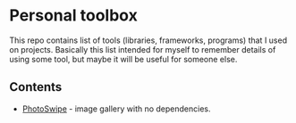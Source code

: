 # Personal toolbox

This repo contains list of tools (libraries, frameworks, programs) that I used on projects. Basically this list intended for myself to remember details of using some tool, but maybe it will be useful for someone else.

## Contents
* [PhotoSwipe](content/photoswipe/description.md) - image gallery with no dependencies.